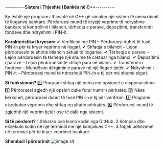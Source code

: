   ----------__Sistem i Thjeshtë i Bankës në C++__----------

  Ky është një program i thjeshtë në C++ që simulon një sistem të menaxhimit të llogarive bankare.
  Përdoruesi mund të kryejë veprime të ndryshme bankare si kontrollimi i bilancit, tërheqja e parave, depozitimi, transferimi i fondeve dhe ndryshimi i PIN-it.

  __Karakteristikat kryesore__
✔ Verifikimi me PIN – Përdoruesi duhet të fusë PIN-in për të kryer veprime në llogari.
✔ Shfaqja e bilancit – Lejon përdoruesin të shohë bilancin aktual të llogarisë.
✔ Tërheqja e parave – Lejon përdoruesin të tërheqë një shumë të caktuar nga bilanci.
✔ Depozitimi i parave – Lejon përdoruesin të shtojë para në bilanc.
✔ Transferimi i fondeve – Mundëson dërgimin e parave në një llogari tjetër.
✔ Ndryshimi i PIN-it – Përdoruesi mund të ndryshojë PIN-in e tij për më shumë siguri.

  __Si funksionon?__
1️⃣ Programi shfaq një menu me opsionet e disponueshme.
2️⃣ Përdoruesi zgjedh një opsion duke futur numrin përkatës.
3️⃣ Nëse kërkohet, përdoruesi duhet të fusë PIN-in e tij për verifikim.
4️⃣ Programi ekzekuton veprimin dhe shfaq rezultatin përkatës.
5️⃣ Përdoruesi mund të zgjedhë një veprim tjetër ose të dalë nga sistemi.

  __Si të përdoret?__
1.Shkarko ose klono kodin nga GitHub.
2.Kompilo dhe ekzekuto kodin në një terminal me një kompilues C++.
3.Ndjek udhëzimet në terminal për të kryer veprimet bankare.

  __Shembull i përdorimit__
  ![image alt](https://github.com/artrittup/VeglaBazeProjekt/blob/31725b14482db4586ca33948998255692a834967/shembull_funksioni1.png)
